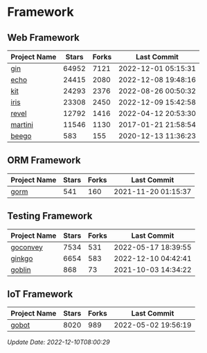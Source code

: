 # Framework

## Web Framework
| Project Name | Stars | Forks | Last Commit |
| ------------ | ----- | ----- | ----------- |
| [gin](https://github.com/gin-gonic/gin) | 64952 | 7121 | 2022-12-01 05:15:31 |
| [echo](https://github.com/labstack/echo) | 24415 | 2080 | 2022-12-08 19:48:16 |
| [kit](https://github.com/go-kit/kit) | 24293 | 2376 | 2022-08-26 00:50:32 |
| [iris](https://github.com/kataras/iris) | 23308 | 2450 | 2022-12-09 15:42:58 |
| [revel](https://github.com/revel/revel) | 12792 | 1416 | 2022-04-12 20:53:30 |
| [martini](https://github.com/go-martini/martini) | 11546 | 1130 | 2017-01-21 21:58:54 |
| [beego](https://github.com/astaxie/beego) | 583 | 155 | 2020-12-13 11:36:23 |

## ORM Framework
| Project Name | Stars | Forks | Last Commit |
| ------------ | ----- | ----- | ----------- |
| [gorm](https://github.com/jinzhu/gorm) | 541 | 160 | 2021-11-20 01:15:37 |

## Testing Framework
| Project Name | Stars | Forks | Last Commit |
| ------------ | ----- | ----- | ----------- |
| [goconvey](https://github.com/smartystreets/goconvey) | 7534 | 531 | 2022-05-17 18:39:55 |
| [ginkgo](https://github.com/onsi/ginkgo) | 6654 | 583 | 2022-12-10 04:42:41 |
| [goblin](https://github.com/franela/goblin) | 868 | 73 | 2021-10-03 14:34:22 |

## IoT Framework
| Project Name | Stars | Forks | Last Commit |
| ------------ | ----- | ----- | ----------- |
| [gobot](https://github.com/hybridgroup/gobot) | 8020 | 989 | 2022-05-02 19:56:19 |

*Update Date: 2022-12-10T08:00:29*